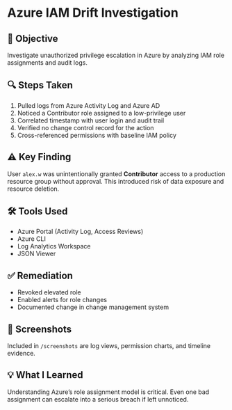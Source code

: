 # Azure IAM Drift Investigation

## 🎯 Objective
Investigate unauthorized privilege escalation in Azure by analyzing IAM role assignments and audit logs.

## 🔍 Steps Taken
1. Pulled logs from Azure Activity Log and Azure AD
2. Noticed a Contributor role assigned to a low-privilege user
3. Correlated timestamp with user login and audit trail
4. Verified no change control record for the action
5. Cross-referenced permissions with baseline IAM policy

## ⚠ Key Finding
User `alex.w` was unintentionally granted **Contributor** access to a production resource group without approval. This introduced risk of data exposure and resource deletion.

## 🛠 Tools Used
- Azure Portal (Activity Log, Access Reviews)
- Azure CLI
- Log Analytics Workspace
- JSON Viewer

## ✅ Remediation
- Revoked elevated role
- Enabled alerts for role changes
- Documented change in change management system

## 📸 Screenshots
Included in `/screenshots` are log views, permission charts, and timeline evidence.

## 💡 What I Learned
Understanding Azure’s role assignment model is critical. Even one bad assignment can escalate into a serious breach if left unnoticed.
